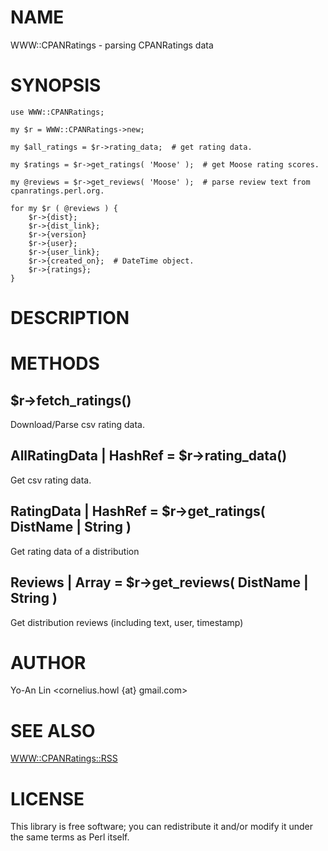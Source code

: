 # NAME

WWW::CPANRatings - parsing CPANRatings data

# SYNOPSIS

    use WWW::CPANRatings;

    my $r = WWW::CPANRatings->new;

    my $all_ratings = $r->rating_data;  # get rating data.

    my $ratings = $r->get_ratings( 'Moose' );  # get Moose rating scores.

    my @reviews = $r->get_reviews( 'Moose' );  # parse review text from cpanratings.perl.org.

    for my $r ( @reviews ) {
        $r->{dist};
        $r->{dist_link};
        $r->{version}
        $r->{user};
        $r->{user_link};
        $r->{created_on};  # DateTime object.
        $r->{ratings};
    }

# DESCRIPTION

# METHODS

## $r->fetch_ratings()

Download/Parse csv rating data.

## AllRatingData | HashRef = $r->rating_data()

Get csv rating data.

## RatingData | HashRef = $r->get_ratings( DistName | String )

Get rating data of a distribution

## Reviews | Array = $r->get_reviews( DistName | String )

Get distribution reviews (including text, user, timestamp)

# AUTHOR

Yo-An Lin <cornelius.howl {at} gmail.com>

# SEE ALSO

[WWW::CPANRatings::RSS](http://search.cpan.org/perldoc?WWW::CPANRatings::RSS)

# LICENSE

This library is free software; you can redistribute it and/or modify
it under the same terms as Perl itself.
